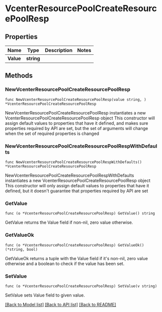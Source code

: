 # VcenterResourcePoolCreateResourcePoolResp

## Properties

Name | Type | Description | Notes
------------ | ------------- | ------------- | -------------
**Value** | **string** |  | 

## Methods

### NewVcenterResourcePoolCreateResourcePoolResp

`func NewVcenterResourcePoolCreateResourcePoolResp(value string, ) *VcenterResourcePoolCreateResourcePoolResp`

NewVcenterResourcePoolCreateResourcePoolResp instantiates a new VcenterResourcePoolCreateResourcePoolResp object
This constructor will assign default values to properties that have it defined,
and makes sure properties required by API are set, but the set of arguments
will change when the set of required properties is changed

### NewVcenterResourcePoolCreateResourcePoolRespWithDefaults

`func NewVcenterResourcePoolCreateResourcePoolRespWithDefaults() *VcenterResourcePoolCreateResourcePoolResp`

NewVcenterResourcePoolCreateResourcePoolRespWithDefaults instantiates a new VcenterResourcePoolCreateResourcePoolResp object
This constructor will only assign default values to properties that have it defined,
but it doesn't guarantee that properties required by API are set

### GetValue

`func (o *VcenterResourcePoolCreateResourcePoolResp) GetValue() string`

GetValue returns the Value field if non-nil, zero value otherwise.

### GetValueOk

`func (o *VcenterResourcePoolCreateResourcePoolResp) GetValueOk() (*string, bool)`

GetValueOk returns a tuple with the Value field if it's non-nil, zero value otherwise
and a boolean to check if the value has been set.

### SetValue

`func (o *VcenterResourcePoolCreateResourcePoolResp) SetValue(v string)`

SetValue sets Value field to given value.



[[Back to Model list]](../README.md#documentation-for-models) [[Back to API list]](../README.md#documentation-for-api-endpoints) [[Back to README]](../README.md)


